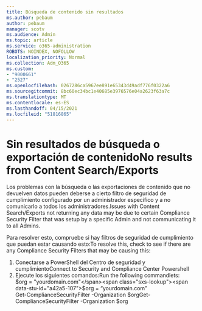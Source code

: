 ```yaml
---
title: Búsqueda de contenido sin resultados
ms.author: pebaum
author: pebaum
manager: scotv
ms.audience: Admin
ms.topic: article
ms.service: o365-administration
ROBOTS: NOINDEX, NOFOLLOW
localization_priority: Normal
ms.collection: Adm_O365
ms.custom:
- "9000661"
- "2527"
ms.openlocfilehash: 0267286ca5967ee891e65343d49adf776f0322a6
ms.sourcegitcommit: 8bc60ec34bc1e40685e3976576e04a2623f63a7c
ms.translationtype: MT
ms.contentlocale: es-ES
ms.lasthandoff: 04/15/2021
ms.locfileid: "51816865"
---
```

# <a name="no-results-from-content-searchexports"></a><span data-ttu-id="a42a5-102">Sin resultados de búsqueda o exportación de contenido</span><span class="sxs-lookup"><span data-stu-id="a42a5-102">No results from Content Search/Exports</span></span>

<span data-ttu-id="a42a5-103">Los problemas con la búsqueda o las exportaciones de contenido que no devuelven datos pueden deberse a cierto filtro de seguridad de cumplimiento configurado por un administrador específico y a no comunicarlo a todos los administradores.</span><span class="sxs-lookup"><span data-stu-id="a42a5-103">Issues with Content Search/Exports not returning any data may be due to certain Compliance Security Filter that was setup by a specific Admin and not communicating it to all Admins.</span></span>

<span data-ttu-id="a42a5-104">Para resolver esto, compruebe si hay filtros de seguridad de cumplimiento que puedan estar causando esto:</span><span class="sxs-lookup"><span data-stu-id="a42a5-104">To resolve this, check to see if there are any Compliance Security Filters that may be causing this:</span></span>
1. <span data-ttu-id="a42a5-105">Conectarse a PowerShell del Centro de seguridad y cumplimiento</span><span class="sxs-lookup"><span data-stu-id="a42a5-105">Connect to Security and Compliance Center Powershell</span></span>
2. <span data-ttu-id="a42a5-106">Ejecute los siguientes comandos:</span><span class="sxs-lookup"><span data-stu-id="a42a5-106">Run the following commandlets:</span></span>
<br><span data-ttu-id="a42a5-107">$org = "yourdomain.com"</span><span class="sxs-lookup"><span data-stu-id="a42a5-107">$org = “yourdomain.com”</span></span>
<br><span data-ttu-id="a42a5-108">Get-ComplianceSecurityFilter -Organization $org</span><span class="sxs-lookup"><span data-stu-id="a42a5-108">Get-ComplianceSecurityFilter -Organization $org</span></span>